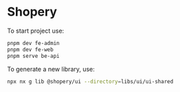 # Shopery

To start project use:

```sh
pnpm dev fe-admin
pnpm dev fe-web
pnpm serve be-api
```

To generate a new library, use:

```sh
npx nx g lib @shopery/ui --directory=libs/ui/ui-shared
```
